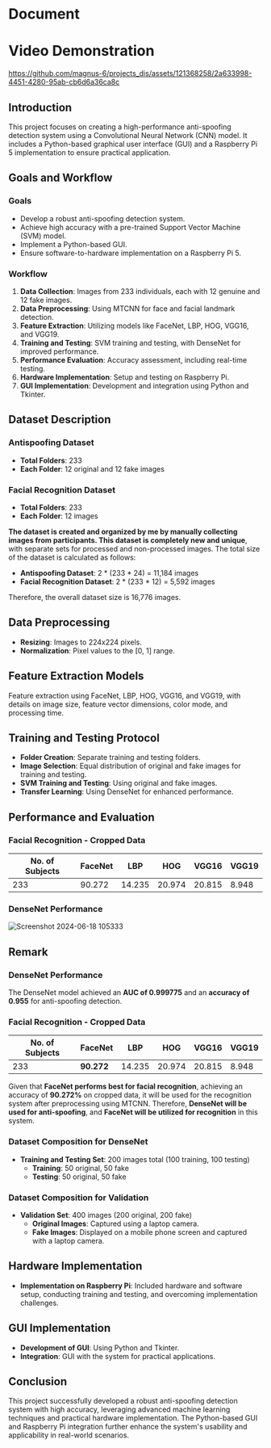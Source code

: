 #   Document
# Video Demonstration



https://github.com/magnus-6/projects_dis/assets/121368258/2a633998-4451-4280-95ab-cb6d6a36ca8c




## Introduction
This project focuses on creating a high-performance anti-spoofing detection system using a Convolutional Neural Network (CNN) model. It includes a Python-based graphical user interface (GUI) and a Raspberry Pi 5 implementation to ensure practical application.

## Goals and Workflow
### Goals
- Develop a robust anti-spoofing detection system.
- Achieve high accuracy with a pre-trained Support Vector Machine (SVM) model.
- Implement a Python-based GUI.
- Ensure software-to-hardware implementation on a Raspberry Pi 5.

### Workflow
1. **Data Collection**: Images from 233 individuals, each with 12 genuine and 12 fake images.
2. **Data Preprocessing**: Using MTCNN for face and facial landmark detection.
3. **Feature Extraction**: Utilizing models like FaceNet, LBP, HOG, VGG16, and VGG19.
4. **Training and Testing**: SVM training and testing, with DenseNet for improved performance.
5. **Performance Evaluation**: Accuracy assessment, including real-time testing.
6. **Hardware Implementation**: Setup and testing on Raspberry Pi.
7. **GUI Implementation**: Development and integration using Python and Tkinter.

## Dataset Description

### Antispoofing Dataset
- **Total Folders**: 233
- **Each Folder**: 12 original and 12 fake images

### Facial Recognition Dataset
- **Total Folders**: 233
- **Each Folder**: 12 images

**The dataset is created and organized by me by manually collecting images from participants. This dataset is completely new and unique**, with separate sets for processed and non-processed images. The total size of the dataset is calculated as follows:

- **Antispoofing Dataset**: 2 * (233 * 24) = 11,184 images
- **Facial Recognition Dataset**: 2 * (233 * 12) = 5,592 images

Therefore, the overall dataset size is 16,776 images.

## Data Preprocessing
- **Resizing**: Images to 224x224 pixels.
- **Normalization**: Pixel values to the [0, 1] range.

## Feature Extraction Models
Feature extraction using FaceNet, LBP, HOG, VGG16, and VGG19, with details on image size, feature vector dimensions, color mode, and processing time.

## Training and Testing Protocol
- **Folder Creation**: Separate training and testing folders.
- **Image Selection**: Equal distribution of original and fake images for training and testing.
- **SVM Training and Testing**: Using original and fake images.
- **Transfer Learning**: Using DenseNet for enhanced performance.

## Performance and Evaluation


### Facial Recognition - Cropped Data

| No. of Subjects | FaceNet | LBP    | HOG   | VGG16  | VGG19  |
|-----------------|---------|--------|-------|--------|--------|
| 233             | 90.272  | 14.235 | 20.974| 20.815 | 8.948  |

### DenseNet Performance

![Screenshot 2024-06-18 105333](https://github.com/magnus-6/projects_dis/assets/121368258/ae00194c-853c-4857-976d-e7f8f4e4cb12)

## Remark

### DenseNet Performance
The DenseNet model achieved an **AUC of 0.999775** and an **accuracy of 0.955** for anti-spoofing detection.

### Facial Recognition - Cropped Data

| No. of Subjects | FaceNet | LBP    | HOG   | VGG16  | VGG19  |
|-----------------|---------|--------|-------|--------|--------|
| 233             | **90.272**  | 14.235 | 20.974| 20.815 | 8.948  |

Given that **FaceNet performs best for facial recognition**, achieving an accuracy of **90.272%** on cropped data, it will be used for the recognition system after preprocessing using MTCNN. Therefore, **DenseNet will be used for anti-spoofing**, and **FaceNet will be utilized for recognition** in this system.

### Dataset Composition for DenseNet
- **Training and Testing Set**: 200 images total (100 training, 100 testing)
  - **Training**: 50 original, 50 fake
  - **Testing**: 50 original, 50 fake

### Dataset Composition for Validation
- **Validation Set**: 400 images (200 original, 200 fake)
  - **Original Images**: Captured using a laptop camera.
  - **Fake Images**: Displayed on a mobile phone screen and captured with a laptop camera.

## Hardware Implementation
- **Implementation on Raspberry Pi**: Included hardware and software setup, conducting training and testing, and overcoming implementation challenges.

## GUI Implementation
- **Development of GUI**: Using Python and Tkinter.
- **Integration**: GUI with the system for practical applications.

## Conclusion
This project successfully developed a robust anti-spoofing detection system with high accuracy, leveraging advanced machine learning techniques and practical hardware implementation. The Python-based GUI and Raspberry Pi integration further enhance the system's usability and applicability in real-world scenarios.


